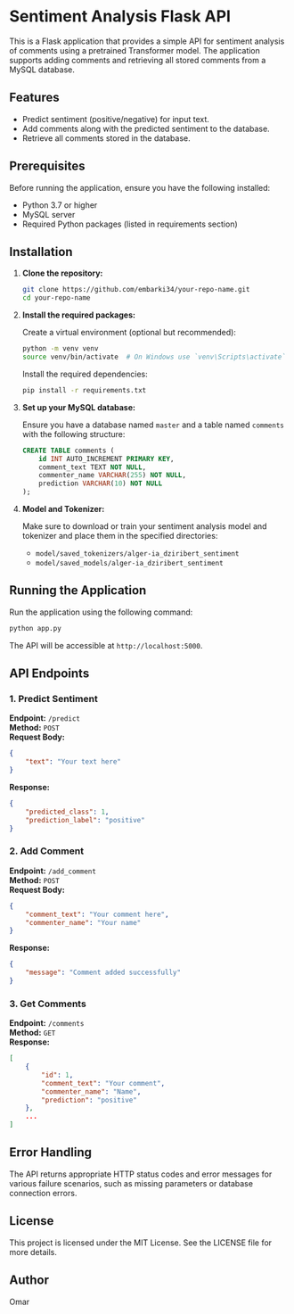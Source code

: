 
# Sentiment Analysis Flask API

This is a Flask application that provides a simple API for sentiment analysis of comments using a pretrained Transformer model. The application supports adding comments and retrieving all stored comments from a MySQL database.

## Features

- Predict sentiment (positive/negative) for input text.
- Add comments along with the predicted sentiment to the database.
- Retrieve all comments stored in the database.

## Prerequisites

Before running the application, ensure you have the following installed:

- Python 3.7 or higher
- MySQL server
- Required Python packages (listed in requirements section)

## Installation

1. **Clone the repository:**

   ```bash
   git clone https://github.com/embarki34/your-repo-name.git
   cd your-repo-name
   ```

2. **Install the required packages:**

   Create a virtual environment (optional but recommended):

   ```bash
   python -m venv venv
   source venv/bin/activate  # On Windows use `venv\Scripts\activate`
   ```

   Install the required dependencies:

   ```bash
   pip install -r requirements.txt
   ```

3. **Set up your MySQL database:**

   Ensure you have a database named `master` and a table named `comments` with the following structure:

   ```sql
   CREATE TABLE comments (
       id INT AUTO_INCREMENT PRIMARY KEY,
       comment_text TEXT NOT NULL,
       commenter_name VARCHAR(255) NOT NULL,
       prediction VARCHAR(10) NOT NULL
   );
   ```

4. **Model and Tokenizer:**

   Make sure to download or train your sentiment analysis model and tokenizer and place them in the specified directories:

   - `model/saved_tokenizers/alger-ia_dziribert_sentiment`
   - `model/saved_models/alger-ia_dziribert_sentiment`

## Running the Application

Run the application using the following command:

```bash
python app.py
```

The API will be accessible at `http://localhost:5000`.

## API Endpoints

### 1. Predict Sentiment

**Endpoint:** `/predict`  
**Method:** `POST`  
**Request Body:**
```json
{
    "text": "Your text here"
}
```
**Response:**
```json
{
    "predicted_class": 1,
    "prediction_label": "positive"
}
```

### 2. Add Comment

**Endpoint:** `/add_comment`  
**Method:** `POST`  
**Request Body:**
```json
{
    "comment_text": "Your comment here",
    "commenter_name": "Your name"
}
```
**Response:**
```json
{
    "message": "Comment added successfully"
}
```

### 3. Get Comments

**Endpoint:** `/comments`  
**Method:** `GET`  
**Response:**
```json
[
    {
        "id": 1,
        "comment_text": "Your comment",
        "commenter_name": "Name",
        "prediction": "positive"
    },
    ...
]
```

## Error Handling

The API returns appropriate HTTP status codes and error messages for various failure scenarios, such as missing parameters or database connection errors.

## License

This project is licensed under the MIT License. See the LICENSE file for more details.

## Author

Omar
